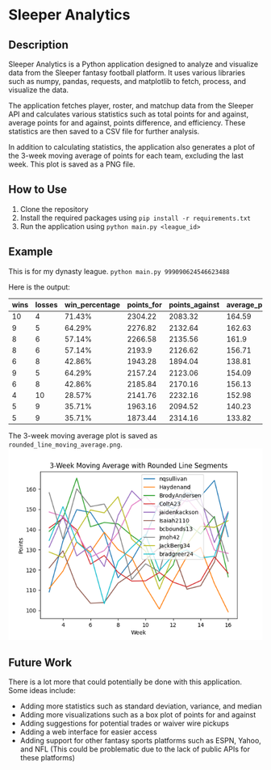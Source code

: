 # Sleeper Analytics

## Description

Sleeper Analytics is a Python application designed to analyze and visualize data from the Sleeper fantasy football
platform. It uses various libraries such as numpy, pandas, requests, and matplotlib to fetch, process, and visualize the
data.

The application fetches player, roster, and matchup data from the Sleeper API and calculates various statistics such as
total points for and against, average points for and against, points difference, and efficiency. These statistics are
then saved to a CSV file for further analysis.

In addition to calculating statistics, the application also generates a plot of the 3-week moving average of points for
each team, excluding the last week. This plot is saved as a PNG file.

## How to Use

1. Clone the repository
2. Install the required packages using `pip install -r requirements.txt`
3. Run the application using `python main.py <league_id>`

## Example

This is for my dynasty league.
`python main.py 999090624546623488`

Here is the output:

| wins | losses | win\_percentage | points\_for | points\_against | average\_points\_for | average\_points\_against | points\_difference | optimal\_points\_for | optimal\_points\_against | efficiency\_for | efficiency\_against |
|:-----|:-------|:----------------|:------------|:----------------|:---------------------|:-------------------------|:-------------------|:---------------------|:-------------------------|:----------------|:--------------------|
| 10   | 4      | 71.43%          | 2304.22     | 2083.32         | 164.59               | 148.81                   | 220.9              | 2458.2               | 2342.86                  | 93.74%          | 88.92%              |
| 9    | 5      | 64.29%          | 2276.82     | 2132.64         | 162.63               | 152.33                   | 144.18             | 2475.66              | 2399.16                  | 91.97%          | 88.89%              |
| 8    | 6      | 57.14%          | 2266.58     | 2135.56         | 161.9                | 152.54                   | 131.02             | 2469.16              | 2399.54                  | 91.80%          | 89.00%              |
| 8    | 6      | 57.14%          | 2193.9      | 2126.62         | 156.71               | 151.9                    | 67.28              | 2648.52              | 2360.2                   | 82.83%          | 90.10%              |
| 6    | 8      | 42.86%          | 1943.28     | 1894.04         | 138.81               | 135.29                   | 49.24              | 2225.3               | 2286.54                  | 87.33%          | 82.83%              |
| 9    | 5      | 64.29%          | 2157.24     | 2123.06         | 154.09               | 151.65                   | 34.18              | 2346.98              | 2362.02                  | 91.92%          | 89.88%              |
| 6    | 8      | 42.86%          | 2185.84     | 2170.16         | 156.13               | 155.01                   | 15.68              | 2368.64              | 2297.6                   | 92.28%          | 94.45%              |
| 4    | 10     | 28.57%          | 2141.76     | 2232.16         | 152.98               | 159.44                   | -90.4              | 2367.66              | 2536.22                  | 90.46%          | 88.01%              |
| 5    | 9      | 35.71%          | 1963.16     | 2094.52         | 140.23               | 149.61                   | -131.36            | 2216.82              | 2396.8                   | 88.56%          | 87.39%              |
| 5    | 9      | 35.71%          | 1873.44     | 2314.16         | 133.82               | 165.3                    | -440.72            | 2278.62              | 2474.62                  | 82.22%          | 93.52%              |

The 3-week moving average plot is saved as `rounded_line_moving_average.png`.
![sample_rounded_line_moving_average.png](sample_rounded_line_moving_average.png)

## Future Work
There is a lot more that could potentially be done with this application. Some ideas include:
- Adding more statistics such as standard deviation, variance, and median
- Adding more visualizations such as a box plot of points for and against
- Adding suggestions for potential trades or waiver wire pickups
- Adding a web interface for easier access
- Adding support for other fantasy sports platforms such as ESPN, Yahoo, and NFL (This could be problematic due to the
  lack of public APIs for these platforms)